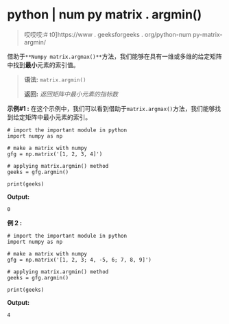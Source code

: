 # python | num py matrix . argmin()

> 哎哎哎:# t0]https://www . geeksforgeeks . org/python-num py-matrix-argmin/

借助于`**Numpy matrix.argmax()**`方法，我们能够在具有一维或多维的给定矩阵中找到**最小**元素的索引值。

> **语法:** `matrix.argmin()`
> 
> **返回:** *返回矩阵中最小元素的指标数*

**示例#1 :**
在这个示例中，我们可以看到借助于`matrix.argmax()`方法，我们能够找到给定矩阵中最小元素的索引。

```
# import the important module in python
import numpy as np

# make a matrix with numpy
gfg = np.matrix('[1, 2, 3, 4]')

# applying matrix.argmin() method
geeks = gfg.argmin()

print(geeks)
```

**Output:**

```
0

```

**例 2 :**

```
# import the important module in python
import numpy as np

# make a matrix with numpy
gfg = np.matrix('[1, 2, 3; 4, -5, 6; 7, 8, 9]')

# applying matrix.argmin() method
geeks = gfg.argmin()

print(geeks)
```

**Output:**

```
4

```